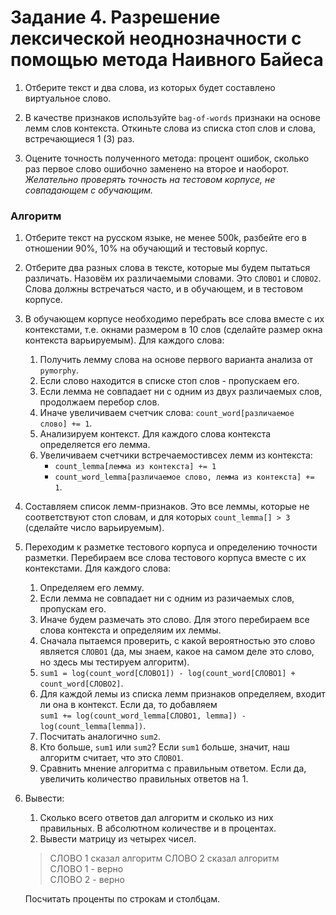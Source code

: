 Задание 4. Разрешение лексической неоднозначности с помощью метода Наивного Байеса
==================================================================================

1. Отберите текст и два слова, из которых будет составлено виртуальное слово.

2. В качестве признаков используйте `bag-of-words` признаки на основе лемм слов контекста. Откиньте слова из списка стоп слов и слова, встречающиеся 1 (3) раз.

3. Оцените точность полученного метода: процент ошибок, сколько раз первое слово ошибочно заменено на второе и наоборот.  
_Желательно проверять точность на тестовом корпусе, не совпадающем с обучающим._

### Алгоритм ###

1. Отберите текст на русском языке, не менее 500k, разбейте его в отношении 90%, 10% на обучающий и тестовый корпус.
2. Отберите два разных слова в тексте, которые мы будем пытаться различать. Назовём их различаемыми словами. Это `СЛОВО1` и `СЛОВО2`. Слова должны встречаться часто, и в обучающем, и в тестовом корпусе.
3. В обучающем корпусе необходимо перебрать все слова вместе с их контекстами, т.е. окнами размером в 10 слов (сделайте размер окна контекста варьируемым). Для каждого слова:
    1. Получить лемму слова на основе первого варианта анализа от `pymorphy`.
    2. Если слово находится в списке стоп слов - пропускаем его.
    3. Если лемма не совпадает ни с одним из двух различаемых слов, продолжаем перебор слов.
    4. Иначе увеличиваем счетчик слова: `count_word[различаемое слово] += 1`.
    5. Aнализируем контекст. Для каждого слова контекста определяется его лемма.
    6. Увеличиваем счетчики встречаемостивсех лемм из контекста:
        * `count_lemma[лемма из контекста] += 1`
        * `count_word_lemma[различаемое слово, лемма из контекста] += 1`.
4. Составляем список лемм-признаков. Это все леммы, которые не соответствуют стоп словам, и для которых `count_lemma[] > 3` (сделайте число варьируемым).
5. Переходим к разметке тестового корпуса и определению точности разметки. Перебираем все слова тестового корпуса вместе с их контекстами. Для каждого слова:
    1. Определяем его лемму.
    2. Если лемма не совпадает ни с одним из разичаемых слов, пропускам его.
    3. Иначе будем размечать это слово. Для этого перебираем все слова контекста и определяим их леммы.
    4. Сначала пытаемся проверить, с какой вероятностью это слово является `СЛОВО1` (да, мы знаем, какое на самом деле это слово, но здесь мы тестируем алгоритм).
    5. `sum1 = log(count_word[СЛОВО1]) - log(count_word[СЛОВО1] + count_word[СЛОВО2]`.
    6. Для каждой лемы из списка лемм признаков определяем, входит ли она в контекст. Если да, то добавляем  
    `sum1 += log(count_word_lemma[СЛОВО1, lemma]) - log(count_lemma[lemma])`.
    7. Посчитать аналогично `sum2`.
    8. Кто больше, `sum1` или `sum2`? Если `sum1` больше, значит, наш алгоритм считает, что это `СЛОВО1`.
    9. Сравнить мнение алгоритма с правильным ответом. Если да, увеличить количество правильных ответов на 1.
6. Вывести:
    1. Сколько всего ответов дал алгоритм и сколько из них правильных. В абсолютном количестве и в процентах.
    2. Вывести матрицу из четырех чисел.

    > СЛОВО 1 сказал алгоритм   СЛОВО 2 сказал алгоритм  
    > СЛОВО 1 - верно  
    > СЛОВО 2 - верно

    Посчитать проценты по строкам и столбцам.
